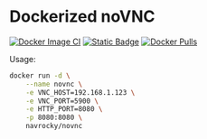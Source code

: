 # Dockerized noVNC

[![Docker Image CI](https://github.com/navrocky/novnc-docker/actions/workflows/docker-image.yml/badge.svg)](https://github.com/navrocky/novnc-docker/actions/workflows/docker-image.yml)
[![Static Badge](https://img.shields.io/badge/Github-Repository%20link-white?style=plastic&logo=github)](https://github.com/navrocky/novnc-docker)
[![Docker Pulls](https://img.shields.io/docker/pulls/navrocky/novnc?style=plastic&logo=docker)](https://hub.docker.com/repository/docker/navrocky/novnc)

Usage:

```sh
docker run -d \
    --name novnc \
    -e VNC_HOST=192.168.1.123 \
    -e VNC_PORT=5900 \
    -e HTTP_PORT=8080 \
    -p 8080:8080 \
    navrocky/novnc
```
